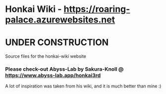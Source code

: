 # Honkai Wiki - https://roaring-palace.azurewebsites.net

# UNDER CONSTRUCTION

Source files for the honkai-wiki website

### Please check-out Abyss-Lab by Sakura-Knoll @ https://www.abyss-lab.app/honkai3rd
A lot of inspiration was taken from his wiki, and it is much better than mine :)
